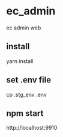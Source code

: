 # ec_admin
ec admin web
 ## install
 yarn install
 
 ## set .env file
cp .stg_env .env

## npm start
http://localhost:9910
